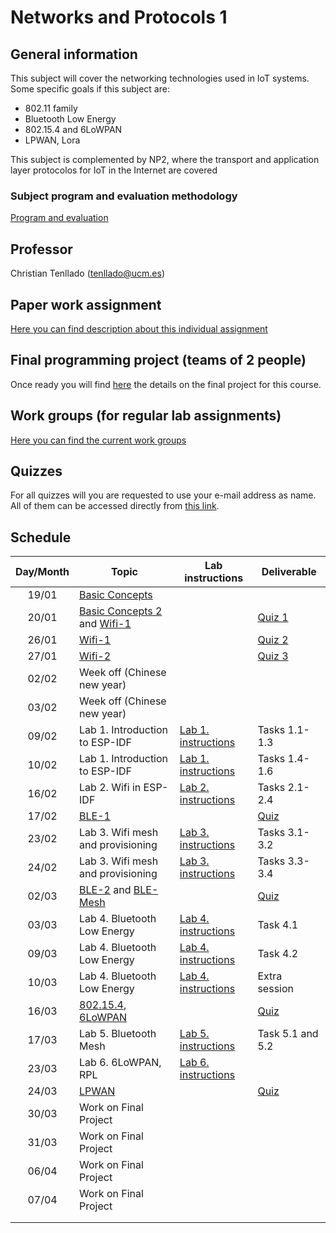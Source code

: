 # Networks and Protocols 1

## General information

This subject will cover the networking technologies used in IoT systems. Some
specific goals if this subject are:

* 802.11 family
* Bluetooth Low Energy
* 802.15.4 and 6LoWPAN
* LPWAN, Lora

This subject is complemented by NP2, where the transport and application layer
protocolos for IoT in the Internet are covered

### Subject program and evaluation methodology

[Program and evaluation](slides/Presentation.pdf)

## Professor

Christian Tenllado (tenllado@ucm.es)

## Paper work assignment

[Here you can find  description about this individual assignment](paperProject.md)

## Final programming project (teams of 2 people)

Once ready you will find [here](FinalProject.md) the details on the final project for this
course.

## Work groups (for regular lab assignments)

[Here you can find the current work groups](groups.md)

## Quizzes

For all quizzes will you are requested to use your e-mail address as name. All
of them can be accessed directly from [this
link](https://api.socrative.com/rc/Yu9Dxn).

## Schedule

| Day/Month | Topic                                                                         | Lab instructions                   | Deliverable                                   |
|:---------:|-------------------------------------------------------------------------------|------------------------------------|-----------------------------------------------|
|   19/01   | [Basic Concepts](slides/Basic_Concepts.pdf)                                   |                                    |                                               |
|   20/01   | [Basic Concepts 2](slides/Basic_Concepts.pdf) and [Wifi-1](slides/Wifi-1.pdf) |                                    | [Quiz 1](https://api.socrative.com/rc/Yu9Dxn) |
|   26/01   | [Wifi-1](slides/Wifi-1.pdf)                                                   |                                    | [Quiz 2](https://api.socrative.com/rc/Yu9Dxn) |
|   27/01   | [Wifi-2](slides/Wifi-2.pdf)                                                   |                                    | [Quiz 3](https://api.socrative.com/rc/Yu9Dxn) |
|   02/02   | Week off (Chinese new year)                                                   |                                    |                                               |
|   03/02   | Week off (Chinese new year)                                                   |                                    |                                               |
|   09/02   | Lab 1. Introduction to ESP-IDF                                                | [Lab 1. instructions](P1/index.md) | Tasks 1.1-1.3                                 |
|   10/02   | Lab 1. Introduction to ESP-IDF                                                | [Lab 1. instructions](P1/index.md) | Tasks 1.4-1.6                                 |
|   16/02   | Lab 2. Wifi in ESP-IDF                                                        | [Lab 2. instructions](P2/index.md) | Tasks 2.1-2.4                                 |
|   17/02   | [BLE-1](slides/BLE-1.pdf)                                                     |                                    | [Quiz](https://api.socrative.com/rc/Yu9Dxn)   |
|   23/02   | Lab 3. Wifi mesh and provisioning                                             | [Lab 3. instructions](P3/index.md) | Tasks 3.1-3.2                                 |
|   24/02   | Lab 3. Wifi mesh and provisioning                                             | [Lab 3. instructions](P3/index.md) | Tasks 3.3-3.4                                 |
|   02/03   | [BLE-2](slides/BLE-2.pdf) and [BLE-Mesh](slides/BLE-Mesh.pdf)                 |                                    | [Quiz](https://api.socrative.com/rc/Yu9Dxn)   |
|   03/03   | Lab 4. Bluetooth Low Energy                                                   | [Lab 4. instructions](P4/index.md) | Task 4.1                                      |
|   09/03   | Lab 4. Bluetooth Low Energy                                                   | [Lab 4. instructions](P4/index.md) | Task 4.2                                      |
|   10/03   | Lab 4. Bluetooth Low Energy                                                   | [Lab 4. instructions](P4/index.md) | Extra session                                 |
|   16/03   | [802.15.4](slides/802_15_4.pdf), [6LoWPAN](slides/6LoWPAN.pdf)                |                                    | [Quiz](https://api.socrative.com/rc/Yu9Dxn)   |
|   17/03   | Lab 5. Bluetooth Mesh                                                         | [Lab 5. instructions](P5/index.md) | Task 5.1 and 5.2                              |
|   23/03   | Lab 6. 6LoWPAN, RPL                                                           | [Lab 6. instructions](P6/index.md) |                                               |
|   24/03   | [LPWAN](slides/LPWAN.pdf)                                                     |                                    | [Quiz](https://api.socrative.com/rc/Yu9Dxn)   |
|   30/03   | Work on Final Project                                                         |                                    |                                               |
|   31/03   | Work on Final Project                                                         |                                    |                                               |
|   06/04   | Work on Final Project                                                         |                                    |                                               |
|   07/04   | Work on Final Project                                                         |                                    |                                               |
|           |                                                                               |                                    |                                               |
|           |                                                                               |                                    |                                               |
